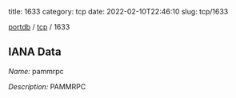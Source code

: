 title: 1633
category: tcp
date: 2022-02-10T22:46:10
slug: tcp/1633

[portdb](/) / [tcp](/category/tcp.html) / 1633


## IANA Data

_Name:_ pammrpc

_Description:_ PAMMRPC

